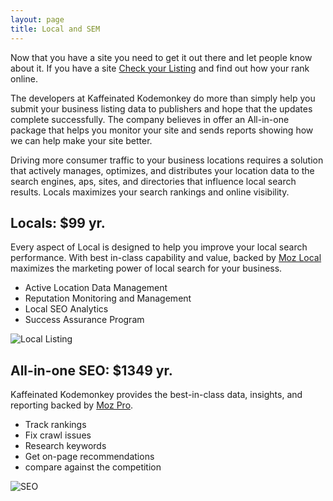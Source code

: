 ```yaml
---
layout: page
title: Local and SEM
---
```


<p>Now that you have a site you need to get it out there and let people know about it. If you have a site <a href="https://moz.com/local/search" title="Check Listing" target="blank">Check your Listing</a> and find out how your rank online.</p>

<p>The developers at Kaffeinated Kodemonkey do more than simply help you submit your business listing data to publishers and hope that the updates complete successfully.
The company believes in offer an All-in-one package that helps you monitor your site and sends reports showing how we can help make your site better.</p>

<p>Driving more consumer traffic to your business locations requires a solution that actively manages, optimizes, and distributes your location data to the search engines, aps, sites, and directories that influence local search results. Locals maximizes your search rankings and online visibility.</p>

<h2>Locals: $99 yr.</h2>
<p>Every aspect of Local is designed to help you improve your local search performance. With best in-class capability and value, backed by <a href="https://moz.com/local/features" title="Moz Local" target="blank">Moz Local</a> maximizes the marketing power of local search for your business. </p>

<div class="row">
  <div class="col-sm-6">  
    <ul>
    <li>Active Location Data Management</li>
    <li>Reputation Monitoring and Management</li>
    <li>Local SEO Analytics</li>
    <li>Success Assurance Program</li>
    </ul>
  </div>
  <div class="col-sm-6">
    <img src="{{baseurl}}/img/seo/full-social.png" alt="Local Listing" class="img-thumbnail img-responsive">
  </div>
</div>

<h2>All-in-one SEO: $1349 yr.</h2>
<p>Kaffeinated Kodemonkey provides the best-in-class data, insights, and reporting backed by <a href="" target="blank" title="Moz Pro">Moz Pro</a>.</p>
<div class="row">
  <div class="col-sm-6">
    <ul>
      <li>Track rankings</li>
      <li>Fix crawl issues</li>
      <li>Research keywords</li>
      <li>Get on-page recommendations</li>
      <li>compare against the competition</li>
    </ul>
  </div>
  <div class="col-sm-6">
    <img src="{{baseurl}}/img/seo/search-engine-optimization.png" alt="SEO" class="img-thumbnail img-responsive">
  </div>
</div>

&nbsp;
